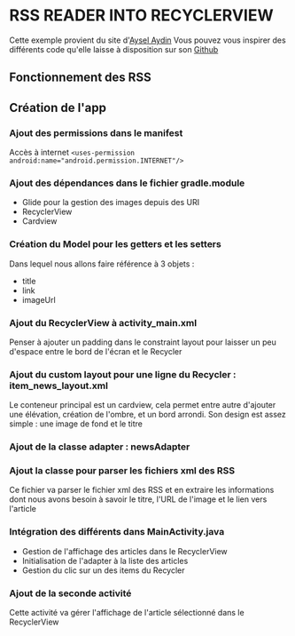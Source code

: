 # RSS READER INTO RECYCLERVIEW

Cette exemple provient du site d'[Aysel Aydin](https://ayselaydin.medium.com/android-rss-reader-kullanımı-4aa567f75cd4)
Vous pouvez vous inspirer des différents code qu'elle laisse à disposition sur son [Github](https://github.com/AyselAydin?tab=repositories)

## Fonctionnement des RSS


## Création de l'app
### Ajout des permissions dans le manifest
Accès à internet
`<uses-permission android:name="android.permission.INTERNET"/>`

### Ajout des dépendances dans le fichier gradle.module
 * Glide pour la gestion des images depuis des URI
 * RecyclerView
 * Cardview 

### Création du Model pour les getters et les setters
Dans lequel nous allons faire référence à 3 objets :
 * title
 * link
 * imageUrl
 
### Ajout du RecyclerView à activity_main.xml
 Penser à ajouter un padding dans le constraint layout pour laisser un peu d'espace entre le bord de l'écran et le Recycler
 
### Ajout du custom layout pour une ligne du Recycler : item_news_layout.xml
 Le conteneur principal est un cardview, cela permet entre autre d'ajouter une élévation, création de l'ombre, et un bord arrondi.
 Son design est assez simple : une image de fond et le titre
 
### Ajout de la classe adapter : newsAdapter 
 
### Ajout la classe pour parser les fichiers xml des RSS
 Ce fichier va parser le fichier xml des RSS et en extraire les informations dont nous avons besoin à savoir le titre, l'URL de l'image et le lien vers l'article
 
### Intégration des différents dans MainActivity.java
 * Gestion de l'affichage des articles dans le RecyclerView
 * Initialisation de l'adapter à la liste des articles
 * Gestion du clic sur un des items du Recycler 

### Ajout de la seconde activité
Cette activité va gérer l'affichage de l'article sélectionné dans le RecyclerView

 
 

